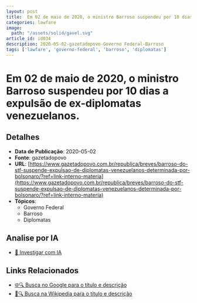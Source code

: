 ```yaml
---
layout: post
title:  Em 02 de maio de 2020, o ministro Barroso suspendeu por 10 dias a expulsão de ex-diplomatas venezuelanos.
categories: lawfare
image: 
  path: "/assets/solid/gavel.svg"
article_id: id034
description: 2020-05-02-gazetadopovo-Governo Federal-Barroso
tags: ['lawfare', 'governo-federal', 'barroso', 'diplomatas']
---
```


# Em 02 de maio de 2020, o ministro Barroso suspendeu por 10 dias a expulsão de ex-diplomatas venezuelanos.

## Detalhes
- **Data de Publicação**: 2020-05-02
- **Fonte**: gazetadopovo
- **URL**: [https://www.gazetadopovo.com.br/republica/breves/barroso-do-stf-suspende-expulsao-de-diplomatas-venezuelanos-determinada-por-bolsonaro/?ref=link-interno-materia](https://www.gazetadopovo.com.br/republica/breves/barroso-do-stf-suspende-expulsao-de-diplomatas-venezuelanos-determinada-por-bolsonaro/?ref=link-interno-materia)
- **Tópicos**:
  - Governo Federal
  - Barroso
  - Diplomatas

## Analise por IA
- [🤖 Investigar com IA](https://www.perplexity.ai/search?q=%22not%C3%ADcia%20artigo%20Brasil%22%20Em%2002%20de%20maio%20de%202020%2C%20o%20ministro%20Barroso%20suspendeu%20por%2010%20dias%20a%20expuls%C3%A3o%20de%20ex-diplomatas%20venezuelanos.%20gazetadopovo%202020-05-02)

## Links Relacionados
- [🌐🔍 Busca no Google para o título e descrição](https://www.google.com/search?q=%22not%C3%ADcia%20artigo%20Brasil%22%20Em%2002%20de%20maio%20de%202020%2C%20o%20ministro%20Barroso%20suspendeu%20por%2010%20dias%20a%20expuls%C3%A3o%20de%20ex-diplomatas%20venezuelanos.%20gazetadopovo%202020-05-02)
- [📖🔍 Busca na Wikipedia para o título e descrição](https://pt.wikipedia.org/w/index.php?search=%22not%C3%ADcia%20artigo%20Brasil%22%20Em%2002%20de%20maio%20de%202020%2C%20o%20ministro%20Barroso%20suspendeu%20por%2010%20dias%20a%20expuls%C3%A3o%20de%20ex-diplomatas%20venezuelanos.%20gazetadopovo%202020-05-02)

